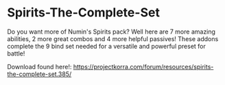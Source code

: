 # Spirits-The-Complete-Set
Do you want more of Numin's Spirits pack? Well here are 7 more amazing abilities, 2 more great combos and 4 more helpful passives! These addons complete the 9 bind set needed for a versatile and powerful preset for battle!

Download found here!: https://projectkorra.com/forum/resources/spirits-the-complete-set.385/



